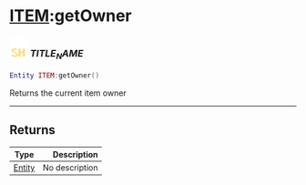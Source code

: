 # [ITEM](../item/README.md):getOwner

### <img src="../../.gitbook/assets/shared.png" width="32" height="32" /> $TITLE_NAME$

```lua
Entity ITEM:getOwner()
```

Returns the current item owner<br>

-----------------
## Returns

| Type   | Description |
| ------ | ----------: |
| [Entity](../entity/README.md) | No description |
